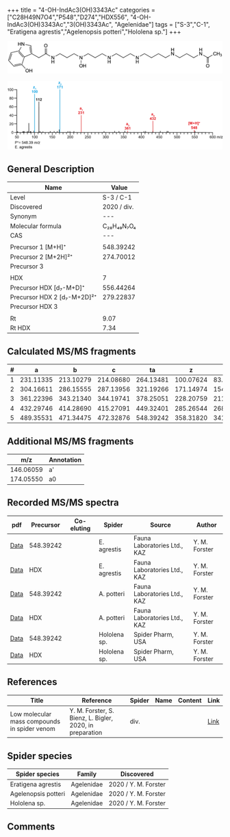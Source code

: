 +++
title = "4-OH-IndAc3(OH)3343Ac"
categories = ["C28H49N7O4","P548","D274","HDX556",
"4-OH-IndAc3(OH)3343Ac","3(OH)3343Ac",
"Agelenidae"]
tags = ["S-3","C-1",
"Eratigena agrestis","Agelenopsis potteri","Hololena sp."]
+++

![](/img/4-OH-IndAc3(OH)3343Ac.png)

![](/img_MSMS/548_4-OH-IndAc3(OH)3343Ac_Ea.png?classes=border)

## General Description

| Name                       | Value              |
|----------------------------|--------------------|
| Level                      | S-3 / C-1          |
| Discovered                 | 2020 / div. |
| Synonym                    | ---                |
| Molecular formula          | C₂₈H₄₉N₇O₄                   |
| CAS                        | ---                |
|                            |                    |
| Precursor 1 [M+H]⁺         | 548.39242                   |
| Precursor 2 [M+2H]²⁺       | 274.70012                   |
| Precursor 3                |                    |
|                            |                    |
| HDX                        | 7                   |
| Precursor HDX   [d₇-M+D]⁺   | 556.44264                   |
| Precursor HDX 2 [d₇-M+2D]²⁺ | 279.22837                   |
| Precursor HDX 3            |                    |
|                            |                    |
| Rt                         | 9.07                   |
| Rt HDX                     | 7.34                   |

## Calculated MS/MS fragments

| # | a         | b         | c         | ta        | z         | y         | tz        |
|---|-----------|-----------|-----------|-----------|-----------|-----------|-----------|
| 1 | 231.11335 | 213.10279 | 214.08680 | 264.13481 | 100.07624 | 83.04969 | 117.10279 |
| 2 | 304.16611 | 286.15555 | 287.13956 | 321.19266 | 171.14974 | 154.12319 | 188.17629 |
| 3 | 361.22396 | 343.21340 | 344.19741 | 378.25051 | 228.20759 | 211.18104 | 245.23414 |
| 4 | 432.29746 | 414.28690 | 415.27091 | 449.32401 | 285.26544 | 268.23889 | 318.28690 |
| 5 | 489.35531 | 471.34475 | 472.32876 | 548.39242 | 358.31820 | 341.29165 | 375.34475 |

## Additional MS/MS fragments

| m/z | Annotation |
|-----|------------|
| 146.06059    | a'   |
| 174.05550    | a0   |

## Recorded MS/MS spectra

| pdf                                             | Precursor | Co-eluting | Spider      | Source                       | Author        |
|-------------------------------------------------|-----------|------------|-------------|------------------------------|---------------|
| [Data](/pdf/E-agrestis/548_4-OH-IndAc3(OH)3343Ac_Ea.pdf)   | 548.39242 |            | E. agrestis | Fauna Laboratories Ltd., KAZ | Y. M. Forster |
| [Data](/pdf/E-agrestis/548_4-OH-IndAc3(OH)3343Ac_Ea_HDX.pdf)   | HDX |            | E. agrestis | Fauna Laboratories Ltd., KAZ | Y. M. Forster |
| [Data](/pdf/A-potteri/548_4-OH-IndAc3(OH)3343Ac_Ap.pdf) | 548.39242 |           | A. potteri | Fauna Laboratories Ltd., KAZ | Y. M. Forster |
| [Data](/pdf/A-potteri/548_4-OH-IndAc3(OH)3343Ac_Ap_HDX.pdf) | HDX |           | A. potteri | Fauna Laboratories Ltd., KAZ | Y. M. Forster |
| [Data](/pdf/Hololena-sp/548_4-OH-IndAc3(OH)3343Ac_Ho-sp.pdf) | 548.39242 |           | Hololena sp. | Spider Pharm, USA | Y. M. Forster |
| [Data](/pdf/Hololena-sp/548_4-OH-IndAc3(OH)3343Ac_Ho-sp_HDX.pdf) | HDX |           | Hololena sp. | Spider Pharm, USA | Y. M. Forster |

## References

| Title | Reference | Spider | Name | Content | Link |
|-------|-----------|--------|------|---------|------|
| Low molecular mass compounds in spider venom      | Y. M. Forster, S. Bienz, L. Bigler, 2020, in preparation          | div.       |   |   | [Link](unknown) |

## Spider species

| Spider species     | Family     | Discovered           |
|--------------------|------------|----------------------|
| Eratigena agrestis | Agelenidae | 2020 / Y. M. Forster |
| Agelenopsis potteri | Agelenidae | 2020 / Y. M. Forster |
| Hololena sp. | Agelenidae | 2020 / Y. M. Forster |

## Comments